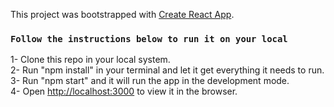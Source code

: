 This project was bootstrapped with [Create React App](https://github.com/facebook/create-react-app).


### `Follow the instructions below to run it on your local`

1- Clone this repo in your local system. <br>
2- Run "npm install" in your terminal and let it get everything it needs to run. <br>
3- Run "npm start" and it will run the app in the development mode. <br>
4- Open [http://localhost:3000](http://localhost:3000) to view it in the browser. 
